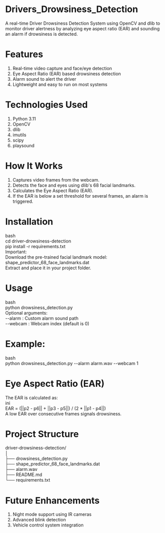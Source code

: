 # Drivers_Drowsiness_Detection
A real-time Driver Drowsiness Detection System using OpenCV and dlib to monitor driver alertness by analyzing eye aspect ratio (EAR) and sounding an alarm if drowsiness is detected.

# Features
1. Real-time video capture and face/eye detection  
2. Eye Aspect Ratio (EAR) based drowsiness detection  
3. Alarm sound to alert the driver  
4. Lightweight and easy to run on most systems  

# Technologies Used
1. Python 3.11  
2. OpenCV  
3. dlib  
4. imutils  
5. scipy  
6. playsound  

# How It Works
1. Captures video frames from the webcam.  
2. Detects the face and eyes using dlib's 68 facial landmarks.  
3. Calculates the Eye Aspect Ratio (EAR).  
4. If the EAR is below a set threshold for several frames, an alarm is triggered.  

# Installation
bash  
cd driver-drowsiness-detection  
pip install -r requirements.txt  
Important:  
Download the pre-trained facial landmark model:  
shape_predictor_68_face_landmarks.dat  
Extract and place it in your project folder.  

# Usage
bash  
python drowsiness_detection.py  
Optional arguments:  
--alarm : Custom alarm sound path  
--webcam : Webcam index (default is 0)  

# Example:
bash  
python drowsiness_detection.py --alarm alarm.wav --webcam 1  

# Eye Aspect Ratio (EAR)
The EAR is calculated as:  
ini  
EAR = (||p2 - p6|| + ||p3 - p5||) / (2 * ||p1 - p4||)  
A low EAR over consecutive frames signals drowsiness.  

# Project Structure
driver-drowsiness-detection/  
│  
├── drowsiness_detection.py  
├── shape_predictor_68_face_landmarks.dat  
├── alarm.wav  
├── README.md  
└── requirements.txt  

# Future Enhancements
1. Night mode support using IR cameras  
2. Advanced blink detection  
3. Vehicle control system integration  
